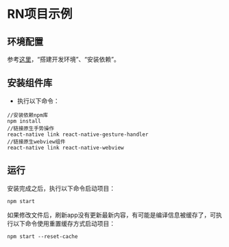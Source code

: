 # RN项目示例

## 环境配置

参考[这里](https://reactnative.cn/docs/getting-started/)，“搭建开发环境”、“安装依赖”。

## 安装组件库

- 执行以下命令：
```
//安装依赖npm库
npm install
//链接原生手势操作
react-native link react-native-gesture-handler
//链接原生webview组件
react-native link react-native-webview
```
## 运行

安装完成之后，执行以下命令启动项目：
```
npm start
```

如果修改文件后，刷新app没有更新最新内容，有可能是编译信息被缓存了，可执行以下命令使用重置缓存方式启动项目：
```
npm start --reset-cache
```